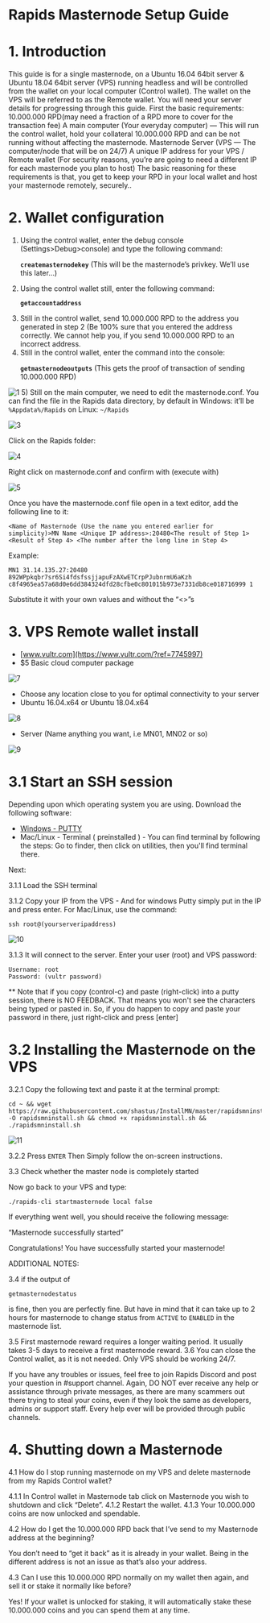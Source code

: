# Rapids Masternode Setup Guide

# 1. Introduction

This guide is for a single masternode, on a Ubuntu 16.04 64bit server & Ubuntu 18.04 64bit server  (VPS) running headless and will be controlled from the wallet on your local computer (Control wallet). The wallet on the VPS will be referred to as the Remote wallet.
You will need your server details for progressing through this guide.
First the basic requirements:
10.000.000 RPD(may need a fraction of a RPD more to cover for the transaction fee)
A main computer (Your everyday computer) — This will run the control wallet, hold your collateral 10.000.000 RPD and can be not running without affecting the masternode.
Masternode Server (VPS — The computer/node that will be on 24/7)
A unique IP address for your VPS / Remote wallet
(For security reasons, you’re are going to need a different IP for each masternode you plan to host)
The basic reasoning for these requirements is that, you get to keep your RPD in your local wallet and host your masternode remotely, securely..

# 2. Wallet configuration

1) Using the control wallet, enter the debug console (Settings>Debug>console) and type the following command:<p>
<b>`createmasternodekey`</b>
(This will be the masternode’s privkey. We’ll use this later…)
2) Using the control wallet still, enter the following command:<p>
<b>`getaccountaddress`</b> <AnyNameForYourMasternode>
3) Still in the control wallet, send 10.000.000 RPD to the address you generated in step 2 (Be 100% sure that you entered the address correctly. We cannot help you, if you send 10.000.000 RPD to an incorrect address.
4) Still in the control wallet, enter the command into the console:<p>
<b>`getmasternodeoutputs`</b> (This gets the proof of transaction of sending 10.000.000 RPD)
  
 ![1](https://www.rapidsnetwork.io/wp-content/uploads/12.png)
5) Still on the main computer, we need to edit the masternode.conf. You can find the file in the Rapids data directory, by default in Windows: it’ll be `%Appdata%/Rapids` on Linux: `~/Rapids`
  
   ![3](https://www.rapidsnetwork.io/wp-content/uploads/3.png)
         
  Click on the Rapids folder:
    
   ![4](https://www.rapidsnetwork.io/wp-content/uploads/4.png)
   
   Right click on masternode.conf and confirm with (execute with)
   
   ![5](https://www.rapidsnetwork.io/wp-content/uploads/5.png)
  
Once you have the masternode.conf file open in a text editor, add the following line to it:<p>
`<Name of Masternode (Use the name you entered earlier for simplicity)>MN Name <Unique IP address>:20480<The result of Step 1> <Result of Step 4> <The number after the long line in Step 4>`<p>
Example: <p> `MN1 31.14.135.27:20480 892WPpkqbr7sr6Si4fdsfssjjapuFzAXwETCrpPJubnrmU6aKzh c8f4965ea57a68d0e6dd384324dfd28cfbe0c801015b973e7331db8ce018716999 1`<p>
Substitute it with your own values and without the “<>”s

# 3. VPS Remote wallet install

- [www.vultr.com](https://www.vultr.com/?ref=7745997)
- $5 Basic cloud computer package

![7](https://www.rapidsnetwork.io/wp-content/uploads/7.png)

- Choose any location close to you for optimal connectivity to your server
- Ubuntu 16.04.x64 or Ubuntu 18.04.x64

![8](https://www.rapidsnetwork.io/wp-content/uploads/8.png)

- Server (Name anything you want, i.e MN01, MN02 or so)</br>

![9](https://www.rapidsnetwork.io/wp-content/uploads/9.png)

# 3.1 Start an SSH session

Depending upon which operating system you are using. Download the following software:

- [Windows - PUTTY](https://www.putty.org/)
- Mac/Linux - Terminal ( preinstalled ) - You can find terminal by following the steps: Go to finder, then click on utilities, then you'll find terminal there.

Next:

3.1.1 Load the SSH terminal<br />

3.1.2 Copy your IP from the VPS - And for windows Putty simply put in the IP and press enter. For Mac/Linux, use the command: 
```
ssh root@(yourserveripaddress)
```
![10](https://www.rapidsnetwork.io/wp-content/uploads/10.png)


3.1.3 It will connect to the server. Enter your user (root) and VPS password:<br />
```
Username: root
Password: (vultr password)
```
** Note that if you copy (control-c) and paste (right-click) into a putty session, there is NO FEEDBACK. That means you won't see the characters being typed or pasted in. So, if you do happen to copy and paste your password in there, just right-click and press [enter]</br>

# 3.2 Installing the Masternode on the VPS

3.2.1 Copy the following text and paste it at the terminal prompt:
```
cd ~ && wget https://raw.githubusercontent.com/shastus/InstallMN/master/rapidsmninst.sh -O rapidsmninstall.sh && chmod +x rapidsmninstall.sh && ./rapidsmninstall.sh
```

![11](https://www.rapidsnetwork.io/wp-content/uploads/11.png)

3.2.2 Press `ENTER` Then Simply follow the on-screen instructions.


3.3 Check whether the master node is completely started

Now go back to your VPS and type:

`./rapids-cli startmasternode local false`

If everything went well, you should receive the following message:

“Masternode successfully started”

Congratulations! You have successfully started your masternode!

ADDITIONAL NOTES:

3.4 if the output of

`getmasternodestatus`

is fine, then you are perfectly fine. But have in mind that it can take up to 2 hours for masternode to change status from
`ACTIVE`
to
`ENABLED`
in the masternode list.

3.5 First masternode reward requires a longer waiting period. It usually takes 3-5 days to receive a first masternode reward.
3.6 You can close the Control wallet, as it is not needed. Only VPS should be working 24/7.

If you have any troubles or issues, feel free to join Rapids Discord and post your question in #support channel. Again, DO NOT ever receive any help or assistance through private messages, as there are many scammers out there trying to steal your coins, even if they look the same as developers, admins or support staff. Every help ever will be provided through public channels.

# 4. Shutting down a Masternode

4.1 How do I stop running masternode on my VPS and delete masternode from my Rapids Control wallet?

4.1.1 In Control wallet in Masternode tab click on Masternode you wish to shutdown and click “Delete”.
4.1.2 Restart the wallet.
4.1.3 Your 10.000.000 coins are now unlocked and spendable.

4.2 How do I get the 10.000.000 RPD back that I’ve send to my Masternode address at the beginning?

You don’t need to “get it back” as it is already in your wallet.
Being in the different address is not an issue as that’s also your address.

4.3 Can I use this 10.000.000 RPD normally on my wallet then again, and sell it or stake it normally like before?

Yes! If your wallet is unlocked for staking, it will automatically stake these 10.000.000 coins and you can spend them at any time.
